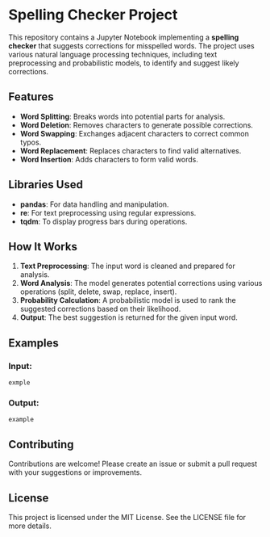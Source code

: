 # Spelling Checker Project

This repository contains a Jupyter Notebook implementing a **spelling checker** that suggests corrections for misspelled words. The project uses various natural language processing techniques, including text preprocessing and probabilistic models, to identify and suggest likely corrections.

## Features
- **Word Splitting**: Breaks words into potential parts for analysis.
- **Word Deletion**: Removes characters to generate possible corrections.
- **Word Swapping**: Exchanges adjacent characters to correct common typos.
- **Word Replacement**: Replaces characters to find valid alternatives.
- **Word Insertion**: Adds characters to form valid words.

## Libraries Used
- **pandas**: For data handling and manipulation.
- **re**: For text preprocessing using regular expressions.
- **tqdm**: To display progress bars during operations.


## How It Works
1. **Text Preprocessing**: The input word is cleaned and prepared for analysis.
2. **Word Analysis**: The model generates potential corrections using various operations (split, delete, swap, replace, insert).
3. **Probability Calculation**: A probabilistic model is used to rank the suggested corrections based on their likelihood.
4. **Output**: The best suggestion is returned for the given input word.

## Examples
### Input:
```
exmple
```
### Output:
```
example
```

## Contributing
Contributions are welcome! Please create an issue or submit a pull request with your suggestions or improvements.

## License
This project is licensed under the MIT License. See the LICENSE file for more details.

